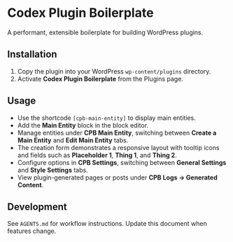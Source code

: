 # Codex Plugin Boilerplate

A performant, extensible boilerplate for building WordPress plugins.

## Installation

1. Copy the plugin into your WordPress `wp-content/plugins` directory.
2. Activate **Codex Plugin Boilerplate** from the Plugins page.

## Usage

 - Use the shortcode `[cpb-main-entity]` to display main entities.
 - Add the **Main Entity** block in the block editor.
 - Manage entities under **CPB Main Entity**, switching between **Create a Main Entity** and **Edit Main Entity** tabs.
 - The creation form demonstrates a responsive layout with tooltip icons and fields such as **Placeholder 1**, **Thing 1**, and **Thing 2**.
 - Configure options in **CPB Settings**, switching between **General Settings** and **Style Settings** tabs.
 - View plugin-generated pages or posts under **CPB Logs → Generated Content**.

## Development

See `AGENTS.md` for workflow instructions. Update this document when features change.

